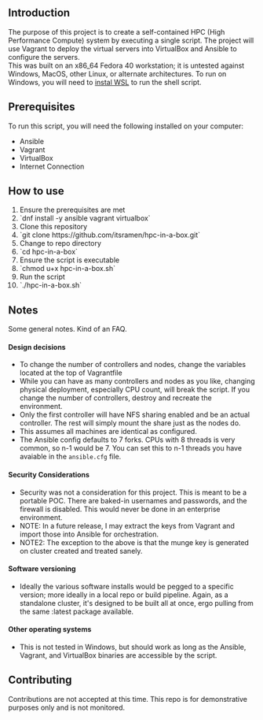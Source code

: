 ## Introduction
The purpose of this project is to create a self-contained HPC (High Performance Compute) system by executing a single script. The project will use Vagrant to deploy the virtual servers into VirtualBox and Ansible to configure the servers. </br>
This was built on an x86_64 Fedora 40 workstation; it is untested against Windows, MacOS, other Linux, or alternate architectures. To run on Windows, you will need to [instal WSL](https://learn.microsoft.com/en-us/windows/wsl/install) to run the shell script.

## Prerequisites
To run this script, you will need the following installed on your computer:
<ul>
  <li>Ansible</li>
  <li>Vagrant</li>
  <li>VirtualBox</li>
  <li>Internet Connection</li>
</ul>

## How to use
<ol>
  <li>Ensure the prerequisites are met</li>
  <li>`dnf install -y ansible vagrant virtualbox`</li>
  <li>Clone this repository</li>
  <li>`git clone https://github.com/itsramen/hpc-in-a-box.git`
  <li>Change to repo directory</li>
  <li>`cd hpc-in-a-box`</li>
  <li>Ensure the script is executable</li>
  <li>`chmod u+x hpc-in-a-box.sh`</li>
  <li>Run the script</li>
  <li>`./hpc-in-a-box.sh`</li>
</ol>

## Notes
Some general notes. Kind of an FAQ.
#### Design decisions
- To change the number of controllers and nodes, change the variables located at the top of Vagrantfile
- While you can have as many controllers and nodes as you like, changing physical deployment, especially CPU count, will break the script. If you change the number of controllers, destroy and recreate the environment.
- Only the first controller will have NFS sharing enabled and be an actual controller. The rest will simply mount the share just as the nodes do.
- This assumes all machines are identical as configured. 
- The Ansible config defaults to 7 forks. CPUs with 8 threads is very common, so n-1 would be 7. You can set this to n-1 threads you have avaiable in the `ansible.cfg` file.
#### Security Considerations
- Security was not a consideration for this project. This is meant to be a portable POC. There are baked-in usernames and passwords, and the firewall is disabled. This would never be done in an enterprise environment.</br>
- NOTE: In a future release, I may extract the keys from Vagrant and import those into Ansible for orchestration.</br>
- NOTE2: The exception to the above is that the munge key is generated on cluster created and treated sanely.
#### Software versioning
- Ideally the various software installs would be pegged to a specific version; more ideally in a local repo or build pipeline. Again, as a standalone cluster, it's designed to be built all at once, ergo pulling from the same :latest package available.
#### Other operating systems
- This is not tested in Windows, but should work as long as the Ansible, Vagrant, and VirtualBox binaries are accessible by the script.


## Contributing
Contributions are not accepted at this time. This repo is for demonstrative purposes only and is not monitored.
